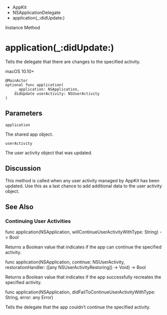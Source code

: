 

- AppKit
- NSApplicationDelegate
-  application(\_:didUpdate:) 

Instance Method

# application(\_:didUpdate:)

Tells the delegate that there are changes to the specified activity.

macOS 10.10+

``` source
@MainActor
optional func application(
    _ application: NSApplication,
    didUpdate userActivity: NSUserActivity
)
```

## Parameters 

`application`  

The shared app object.

`userActivity`  

The user activity object that was updated.

## Discussion

This method is called when any user activity managed by AppKit has been updated. Use this as a last chance to add additional data to the user activity object.

## See Also

### Continuing User Activities

func application(NSApplication, willContinueUserActivityWithType: String) -> Bool

Returns a Boolean value that indicates if the app can continue the specified activity.

func application(NSApplication, continue: NSUserActivity, restorationHandler: ([any NSUserActivityRestoring]) -> Void) -> Bool

Returns a Boolean value that indicates if the app successfully recreates the specified activity.

func application(NSApplication, didFailToContinueUserActivityWithType: String, error: any Error)

Tells the delegate that the app couldn’t continue the specified activity.


